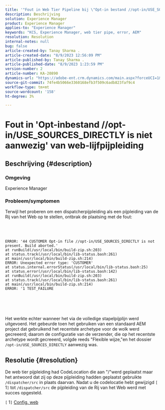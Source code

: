 ```yaml
---
title: '"Fout in Web Tier Pipeline bij \"Opt-in bestand //opt-in/USE_SOURCES_DIRECTLY is niet aanwezig\"'
description: Beschrijving
solution: Experience Manager
product: Experience Manager
applies-to: "Experience Manager"
keywords: "KCS, Experience Manager, web tier pipe, error, AEM"
resolution: Resolution
internal-notes: null
bug: false
article-created-by: Tanay Sharma .
article-created-date: "8/9/2023 12:56:09 PM"
article-published-by: Tanay Sharma .
article-published-date: "8/9/2023 1:23:59 PM"
version-number: 2
article-number: KA-20890
dynamics-url: "https://adobe-ent.crm.dynamics.com/main.aspx?forceUCI=1&pagetype=entityrecord&etn=knowledgearticle&id=21e60317-b436-ee11-bdf4-6045bd006268"
source-git-commit: 74fe4b5066e3360168efb3f509c6adb823faf9c4
workflow-type: tm+mt
source-wordcount: '158'
ht-degree: 3%

---
```


# Fout in &#39;Opt-inbestand //opt-in/USE_SOURCES_DIRECTLY is niet aanwezig&#39; van web-lijfpijpleiding

## Beschrijving {#description}


### Omgeving

Experience Manager



### Probleem/symptomen

Terwijl het proberen om een dispatcherpijpleiding als een pijpleiding van de Rij van het Web op te stellen, ontbrak de plaatsing met de fout:
<br><br> <br><br>

```
ERROR: '44 CUSTOMER Opt-in file //opt-in/USE_SOURCES_DIRECTLY is not present. Build aborted.'
at runBuild(/usr/local/bin/build-zip.sh:203)
at status.track(/usr/local/bin/lib-status.bash:261)
at main(/usr/local/bin/build-zip.sh:214)
ERROR: Unexpected error type: 'CUSTOMER'
at status.internal.errorStatus(/usr/local/bin/lib-status.bash:25)
at status.error(/usr/local/bin/lib-status.bash:142)
at runBuild(/usr/local/bin/build-zip.sh:203)
at status.track(/usr/local/bin/lib-status.bash:261)
at main(/usr/local/bin/build-zip.sh:214)
ERROR: '1 TEST_FAILURE
```

<br><br> <br><br>
Het werkte echter wanneer het via de volledige stapelpijplijn werd uitgevoerd.
Het gebeurde toen het gebruiken van een standaard AEM project dat gebruikend het recentste archetype voor de wolk werd gecreeerd; daarom de configuratie van de verzender, die op het recentste archetype wordt gecreeerd, volgde reeds &quot;Flexible wijze,&quot;en het dossier `/opt-in/USE_SOURCES_DIRECTLY` aanwezig was.


## Resolutie {#resolution}


De web tier pijpleiding had CodeLocation die aan &quot;/&quot;werd geplaatst maar het antwoord dat zij op deze pijpleiding hadden geplaatst gebruikte `/dispatcher/src` in plaats daarvan.
Nadat u de codelocatie hebt gewijzigd `[` 1`]`  tot `/dispatcher/src` de pijpleiding van de Rij van het Web werd met succes opgesteld.

`[` 1`]`  [Config. web](https://experienceleague.adobe.com/docs/experience-manager-cloud-service/content/implementing/using-cloud-manager/cicd-pipelines/configuring-production-pipelines.html#web-tier-config)



